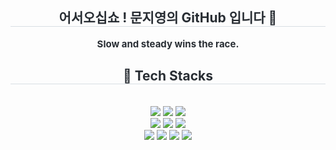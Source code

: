 <div align= "center"> 
    <h2 style="border-bottom: 1px solid #d8dee4; color: #282d33;"> 어서오십쇼 ! 문지영의 GitHub 입니다 💃 </h2>  
    <div style="font-weight: 700; font-size: 15px; text-align: center; color: #282d33;"> Slow and steady wins the race.  </div> 
    </div>
    <div align= "center">
    <h2 style="border-bottom: 1px solid #d8dee4; color: #282d33;"> 🧩 Tech Stacks </h2> <br> 
    <div style="margin: 0 auto; text-align: center;" align= "center"> 
          <img src="https://img.shields.io/badge/HTML5-000000?style=for-the-badge&logo=HTML5&logoColor=white">
          <img src="https://img.shields.io/badge/CSS3-000000?style=for-the-badge&logo=CSS3&logoColor=white">
          <img src="https://img.shields.io/badge/Sass-000000?style=for-the-badge&logo=Sass&logoColor=white">
          <br/>
          <img src="https://img.shields.io/badge/Javascript-000000?style=for-the-badge&logo=Javascript&logoColor=white">
          <img src="https://img.shields.io/badge/jQuery-000000?style=for-the-badge&logo=jQuery&logoColor=white">
          <img src="https://img.shields.io/badge/GSAP-000000?style=for-the-badge&logo=GSAP&logoColor=white">
          <br/>
          <img src="https://img.shields.io/badge/Git-000000?style=for-the-badge&logo=Git&logoColor=white">
          <img src="https://img.shields.io/badge/Github-000000?style=for-the-badge&logo=Github&logoColor=white">
          <img src="https://img.shields.io/badge/React-000000?style=for-the-badge&logo=React&logoColor=white">
          <img src="https://img.shields.io/badge/Figma-000000?style=for-the-badge&logo=Figma&logoColor=white">
          <br/></div>
    </div>
    
